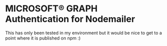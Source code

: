 # MICROSOFT® GRAPH Authentication for Nodemailer

This has only been tested in my environment but it would be nice to get to a point where it is published on npm :)
